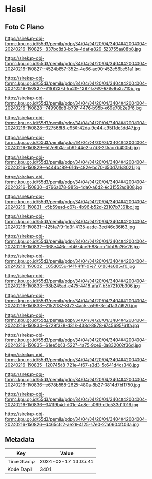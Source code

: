 # Hasil

## Foto C Plano

https://sirekap-obj-formc.kpu.go.id/55d3/pemilu/pdpr/34/04/04/20/04/3404042004004-20240216-150825--837bc8d3-bc3a-4daf-a829-523755aa08b8.jpg

https://sirekap-obj-formc.kpu.go.id/55d3/pemilu/pdpr/34/04/04/20/04/3404042004004-20240216-150827--4524b857-352c-4e66-ac90-452e56be51a1.jpg

https://sirekap-obj-formc.kpu.go.id/55d3/pemilu/pdpr/34/04/04/20/04/3404042004004-20240216-150827--6188327d-5e28-4287-b760-676e8e2a710b.jpg

https://sirekap-obj-formc.kpu.go.id/55d3/pemilu/pdpr/34/04/04/20/04/3404042004004-20240216-150828--749908d8-b797-4476-b95b-e69e70b2e9f6.jpg

https://sirekap-obj-formc.kpu.go.id/55d3/pemilu/pdpr/34/04/04/20/04/3404042004004-20240216-150828--327568f8-e950-42da-9e44-d95f1de3dd47.jpg

https://sirekap-obj-formc.kpu.go.id/55d3/pemilu/pdpr/34/04/04/20/04/3404042004004-20240216-150829--5f7e8b3a-cb9f-44e2-a7d3-235ac7b4005b.jpg

https://sirekap-obj-formc.kpu.go.id/55d3/pemilu/pdpr/34/04/04/20/04/3404042004004-20240216-150829--a444b489-61da-482e-bc70-d50d7a1c8021.jpg

https://sirekap-obj-formc.kpu.go.id/55d3/pemilu/pdpr/34/04/04/20/04/3404042004004-20240216-150830--d796a078-985b-4da0-a6d2-6c31552ad808.jpg

https://sirekap-obj-formc.kpu.go.id/55d3/pemilu/pdpr/34/04/04/20/04/3404042004004-20240216-150831--c5b59ead-c67e-4b96-b52d-23107b7361bc.jpg

https://sirekap-obj-formc.kpu.go.id/55d3/pemilu/pdpr/34/04/04/20/04/3404042004004-20240216-150831--425fa7f9-1d3f-4135-aede-3ecf46c36f63.jpg

https://sirekap-obj-formc.kpu.go.id/55d3/pemilu/pdpr/34/04/04/20/04/3404042004004-20240216-150832--368e446c-ef46-4ce9-88cc-c1bbf8c26e26.jpg

https://sirekap-obj-formc.kpu.go.id/55d3/pemilu/pdpr/34/04/04/20/04/3404042004004-20240216-150832--c05d035e-141f-4fff-97e7-61804e885ef6.jpg

https://sirekap-obj-formc.kpu.go.id/55d3/pemilu/pdpr/34/04/04/20/04/3404042004004-20240216-150833--98b245ad-c475-4418-afa7-b3b72107b306.jpg

https://sirekap-obj-formc.kpu.go.id/55d3/pemilu/pdpr/34/04/04/20/04/3404042004004-20240216-150833--2152ff82-8f72-4ac5-a599-3ec41a37d920.jpg

https://sirekap-obj-formc.kpu.go.id/55d3/pemilu/pdpr/34/04/04/20/04/3404042004004-20240216-150834--5729f338-d318-438d-8878-9745695761fa.jpg

https://sirekap-obj-formc.kpu.go.id/55d3/pemilu/pdpr/34/04/04/20/04/3404042004004-20240216-150835--61ee5b63-5227-4a75-9ce9-0a832002f36d.jpg

https://sirekap-obj-formc.kpu.go.id/55d3/pemilu/pdpr/34/04/04/20/04/3404042004004-20240216-150835--120745d8-721e-4f67-a3d3-5c641d4ca348.jpg

https://sirekap-obj-formc.kpu.go.id/55d3/pemilu/pdpr/34/04/04/20/04/3404042004004-20240216-150836--e678b568-2625-480a-8b27-3814d7bf1750.jpg

https://sirekap-obj-formc.kpu.go.id/55d3/pemilu/pdpr/34/04/04/20/04/3404042004004-20240216-150836--341f9b4d-d01c-4c8e-b069-d0c533d1f016.jpg

https://sirekap-obj-formc.kpu.go.id/55d3/pemilu/pdpr/34/04/04/20/04/3404042004004-20240216-150826--d465cfc2-ae26-4125-a7e0-27a0604f403a.jpg


## Metadata

| Key        | Value               |
| ---------- | ------------------- |
| Time Stamp | 2024-02-17 13:05:41 |
| Kode Dapil | 3401                |



